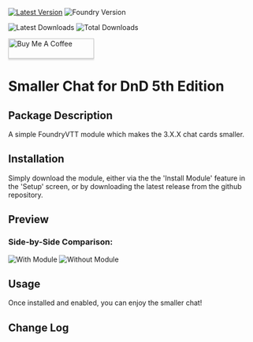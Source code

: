 [![Latest Version](https://img.shields.io/github/v/release/ZeroXNoxus/smaller-chat-5e?display_name=tag&sort=semver&label=Latest%20Version)](https://github.com/ZeroXNoxus/smaller-chat-5e/releases/latest)
![Foundry Version](https://img.shields.io/endpoint?url=https%3A%2F%2Ffoundryshields.com%2Fversion%3Fstyle%3Dflat%26url%3Dhttps%3A%2F%2Fgithub.com%2FZeroXNoxus%2Fsmaller-chat-5e%2Freleases%2Fdownload%2Flatest%2Fmodule.json)

![Latest Downloads](https://img.shields.io/github/downloads/ZeroXNoxus/smaller-chat-5e/latest/total?color=blue&label=latest%20downloads)
![Total Downloads](https://img.shields.io/github/downloads/ZeroXNoxus/smaller-chat-5e/total?color=blue&label=total%20downloads)

<a href="https://www.buymeacoffee.com/zetadracon" target="_blank"><img src="https://www.buymeacoffee.com/assets/img/custom_images/orange_img.png" alt="Buy Me A Coffee" style="height: 41px !important;width: 174px !important;box-shadow: 0px 3px 2px 0px rgba(190, 190, 190, 0.5) !important;-webkit-box-shadow: 0px 3px 2px 0px rgba(190, 190, 190, 0.5) !important;" ></a>

# Smaller Chat for DnD 5th Edition #
## Package Description ##
A simple FoundryVTT module which makes the 3.X.X chat cards smaller.
## Installation ##
Simply download the module, either via the the 'Install Module' feature in the 'Setup' screen, or by downloading the latest release from the github repository.
## Preview ##
### Side-by-Side Comparison: ###
![With Module](https://github.com/ZeroXNoxus/smaller-chat-5e/assets/29397572/9291062d-fff5-43fc-bbc4-c65dfe393523) ![Without Module](https://github.com/ZeroXNoxus/smaller-chat-5e/assets/29397572/e2c67554-c848-46c4-b9db-3a04fce93362)


## Usage ##
Once installed and enabled, you can enjoy the smaller chat!

## Change Log ##
